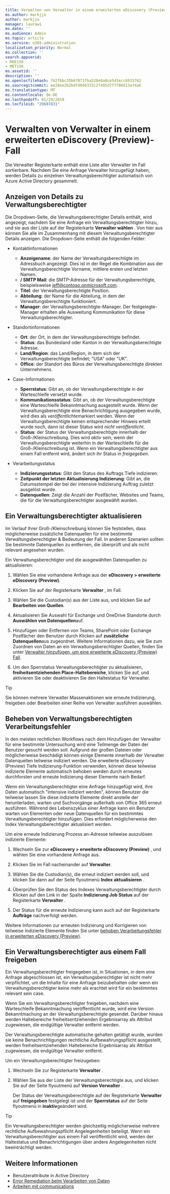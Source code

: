 ```yaml
---
title: Verwalten von Verwalter in einem erweiterten eDiscovery (Preview)-Fall
ms.author: markjjo
author: markjjo
manager: laurawi
ms.date: ''
ms.audience: Admin
ms.topic: article
ms.service: o365-administration
localization_priority: Normal
ms.collection: ''
search.appverid:
- MOE150
- MET150
ms.assetid: ''
description: ''
ms.openlocfilehash: 742f6bc35b67071fba528e6a0ce543ecc6915762
ms.sourcegitcommit: ee28ee2b2bdfd049333c2f495d7f7780d13af4a6
ms.translationtype: MT
ms.contentlocale: de-DE
ms.lasthandoff: 01/29/2019
ms.locfileid: "29607831"
---
```

# <a name="managing-custodians-in-an-advanced-ediscovery-preview-case"></a>Verwalten von Verwalter in einem erweiterten eDiscovery (Preview)-Fall

Die Verwalter Registerkarte enthält eine Liste aller Verwalter im Fall sortierbare. Nachdem Sie eine Anfrage Verwalter hinzugefügt haben, werden Details zu einzelnen Verwaltungsberechtigter automatisch von Azure Active Directory gesammelt.

## <a name="viewing-custodian-details"></a>Anzeigen von Details zu Verwaltungsberechtigter

Die Dropdown-Seite, die Verwaltungsberechtigter Details enthält, wird angezeigt, nachdem Sie eine Anfrage ein Verwaltungsberechtigter hinzu, und sie aus der Liste auf der Registerkarte **Verwalter wählen** . Von hier aus können Sie alle im Zusammenhang mit diesem Verwaltungsberechtigter Details anzeigen. Die Dropdown-Seite enthält die folgenden Felder:

- Kontaktinformationen

  - **Anzeigename**: der Name der Verwaltungsberechtigte im Adressbuch angezeigt. Dies ist in der Regel die Kombination aus der Verwaltungsberechtigte Vorname, mittlere ersten und letzten Namen.
  - **/ SMTP Mail**: die SMTP-Adresse für der Verwaltungsberechtigte, beispielsweise jeff@contoso.onmicrosoft.com.  
  - **Titel**: der Verwaltungsberechtigte Position.
  - **Abteilung**: der Name für die Abteilung, in dem der Verwaltungsberechtigte funktioniert.
  - **Manager**: der Verwaltungsberechtigte-Manager. Der festgelegte-Manager erhalten alle Ausweitung Kommunikation für diese Verwaltungsberechtigter.
  
- Standortinformationen

  - **Ort**: der Ort, in dem der Verwaltungsberechtigte befindet.
  - **Status**: das Bundesland oder Kanton in der Verwaltungsberechtigte Adresse.
  - **Land/Region**: das Land/Region, in dem sich der Verwaltungsberechtigte befindet; "USA" oder "UK".
  - **Office**: der Standort des Büros der Verwaltungsberechtigte direkten Unternehmens.

- Case-Informationen

  - **Sperrstatus**: Gibt an, ob der Verwaltungsberechtigte in der Warteschleife versetzt wurde. 
  - **Kommunikationsstatus**: Gibt an, ob der Verwaltungsberechtigte eine Warteschleife Bekanntmachung ausgestellt wurde. Wenn der Verwaltungsberechtigte eine Benachrichtigung ausgegeben wurde, wird dies als *veröffentlichte*markiert werden. Wenn der Verwaltungsberechtigte keinen entsprechender Hinweis erteilt wurde noch, dann ist dieser Status wird *nicht veröffentlicht*. 
  - **Status**: der Status der Verwaltungsberechtigte innerhalb der Groß-/Kleinschreibung. Dies wird *aktiv* sein, wenn der Verwaltungsberechtigte weiterhin in der Warteschleife für die Groß-/Kleinschreibung ist. Wenn ein Verwaltungsberechtigter aus einem Fall entfernt wird, ändert sich ihr Status in *freigegeben*. 

- Verarbeitungsstatus

  - **Indizierungsstatus**: Gibt den Status des Auftrags Tiefe indizieren.  
  - **Zeitpunkt der letzten Aktualisierung Indizierung**: Gibt an, die Datumsstempel der bei der intensive Indizierung Auftrag zuletzt ausgelöst wurde.
  - **Datenquellen**: Zeigt die Anzahl der Postfächer, Websites und Teams, die für die Verwaltungsberechtigter ausgewählt wurden.

## <a name="updating-a-custodian"></a>Ein Verwaltungsberechtigter aktualisieren

Im Verlauf Ihrer Groß-/Kleinschreibung können Sie feststellen, dass möglicherweise zusätzliche Datenquellen für eine bestimmte Verwaltungsberechtigter & Bedeutung der Fall. In anderen Szenarien sollten Sie bestimmte Datenquellen zu entfernen, die überprüft und als nicht relevant angesehen wurden.

Ein Verwaltungsberechtigter und die ausgewählten Datenquellen zu aktualisieren:

1. Wählen Sie eine vorhandene Anfrage aus der **eDiscovery > erweiterte eDiscovery (Preview)**.
  
2. Klicken Sie auf der Registerkarte **Verwalter** , im Fall.
  
3. Wählen Sie die Custodian(s) aus der Liste aus, und klicken Sie auf **Bearbeiten von Quellen**.
  
4. Aktualisieren Sie Auswahl für Exchange und OneDrive Standorte durch **Auswählen von Datenquellen**auf.
  
5. Hinzufügen oder Entfernen von Teams, SharePoint oder Exchange Postfächer den Benutzer durch Klicken auf **zusätzliche Datenquellen**aus zugeordnet. Weitere Informationen dazu, wie Sie zum Zuordnen von Daten an ein Verwaltungsberechtigter Quellen, finden Sie unter [Verwalter hinzufügen, um eine erweiterte eDiscovery (Preview) Fall](add-custodians-to-case.md).
  
6. Um den Sperrstatus Verwaltungsberechtigter zu aktualisieren, **freiheitsentziehenden Place-Haltebereiche**, klicken Sie auf, und aktivieren Sie oder deaktivieren Sie den Haltestatus für Verwalter.

> [!TIP]
> Sie können mehrere Verwalter Massenaktionen wie erneute Indizierung, freigeben oder Bearbeiten einer Reihe von Verwalter ausführen auswählen.

## <a name="resolving-custodian-processing-errors"></a>Beheben von Verwaltungsberechtigten Verarbeitungsfehler

In den meisten rechtlichen Workflows nach dem Hinzufügen der Verwalter für eine bestimmte Untersuchung wird eine Teilmenge der Daten der Benutzer gesucht werden soll. Aufgrund der großen Dateien oder möglicherweise beschädigt können einige Elemente innerhalb der Verwalter Datenquellen teilweise indiziert werden. Die erweiterte eDiscovery (Preview) Tiefe Indizierung-Funktion verwenden, können diese teilweise indizierte Elemente automatisch behoben werden durch erneutes durchforsten und erneute Indizierung dieser Elemente nach Bedarf. 

Wenn ein Verwaltungsberechtigter eine Anfrage hinzugefügt wird, ihre Daten automatisch "intensive indiziert werden", können Benutzer die teilweise lassen Sie diese indizierte Elemente direkt anstelle der herunterladen, warten und Suchvorgänge außerhalb von Office 365 erneut ausführen. Während des Lebenszyklus einer Anfrage kann ein Benutzer warten von Elementen oder neue Datenquellen für ein bestimmtes Verwaltungsberechtigter hinzufügen. Dies erfordert möglicherweise den Index Verwaltungsberechtigter aktualisiert werden. 

Um eine erneute Indizierung Prozess an-Adresse teilweise auszulösen indizierte Elemente:

1. Wechseln Sie zur **eDiscovery > erweiterte eDiscovery (Preview)** , und wählen Sie eine vorhandene Anfrage aus.

2. Klicken Sie im Fall nacheinander auf **Verwalter**. 

3. Wählen Sie die Custodian(s), die erneut indiziert werden soll, und klicken Sie dann auf der Seite flyoutmenü **Index aktualisieren** .

4. Überprüfen Sie den Status des Indexes Verwaltungsberechtigter durch Klicken auf den Link in der Spalte **Indizierung Job Status** auf der Registerkarte **Verwalter** .  

5. Der Status für die erneute Indizierung kann auch auf der Registerkarte **Aufträge** nachverfolgt werden.

Weitere Informationen zur erneuten Indizierung und Korrigieren von teilweise indizierte Elemente finden Sie unter [behoben Verarbeitungsfehler in erweiterten eDiscovery (Preview)](processing-data-for-case.md).

## <a name="releasing-a-custodian-from-a-case"></a>Ein Verwaltungsberechtigter aus einem Fall freigeben

Ein Verwaltungsberechtigter freigegeben ist, in Situationen, in dem eine Anfrage abgeschlossen ist, ein Verwaltungsberechtigter ist nicht mehr verpflichtet, um die Inhalte für eine Anfrage beizubehalten oder wenn ein Verwaltungsberechtigter keine mehr als erachtet wird für ein bestimmtes relevant sein case. 

Wenn Sie ein Verwaltungsberechtigter freigeben, nachdem eine Warteschleife Bekanntmachung veröffentlicht wurde, wird eine Version Bekanntmachung an der Verwaltungsberechtigte gesendet. Darüber hinaus werden Haltebereiche freiheitsentziehenden Ergebnisarray als Attribut zugewiesen, die endgültige Verwalter entfernt werden.

Der Verwaltungsberechtigte automatische gehalten getätigt wurde, wurden sie keine Benachrichtigungen rechtliche Aufbewahrungspflicht ausgestellt, werden freiheitsentziehenden Haltebereiche Ergebnisarray als Attribut zugewiesen, die endgültige Verwalter entfernt.  

Um ein Verwaltungsberechtigter freizugeben: 

1.  Wechseln Sie zur Registerkarte **Verwalter** .

2.  Wählen Sie aus der Liste der Verwaltungsberechtigte aus, und klicken Sie auf der Seite flyoutmenü auf **Version Verwalter** .

    Der Status der Verwaltungsberechtigte auf der Registerkarte **Verwalter** auf **freigegeben** festgelegt ist und der **Sperrstatus** auf der Seite flyoutmenü in **inaktiv**geändert wird. 

> [!TIP]
> Ein Verwaltungsberechtigter werden gleichzeitig möglicherweise mehrere rechtliche Aufbewahrungspflicht Angelegenheiten beteiligt. Wenn ein Verwaltungsberechtigter aus einem Fall veröffentlicht wird, werden der Haltestatus und Benachrichtigungen über andere Angelegenheiten nicht beeinträchtigt werden.

## <a name="related-information"></a>Weitere Informationen

 - Benutzerattribute in Active Directory 
 - [Error Remediation beim Verarbeiten von Daten](error-remediation.md) 
 - [Arbeiten mit communications](managing-custodian-communications.md)
